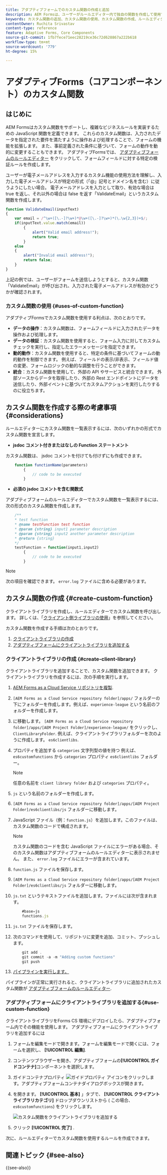 ```yaml
---
title: アダプティブフォームでのカスタム関数の作成と追加
description: AEM Formsは、ユーザーがルールエディター内で独自の関数を作成して使用できるカスタム関数をサポートしています。
keywords: カスタム関数の追加、カスタム関数の使用、カスタム関数の作成、ルールエディターでのカスタム関数の使用を行います。
contentOwner: Ruchita Srivastav
content-type: reference
feature: Adaptive Forms, Core Components
source-git-commit: 1fb7fece71eec28219ce36c72d628867a222b618
workflow-type: tm+mt
source-wordcount: '779'
ht-degree: 15%

---
```



# アダプティブForms（コアコンポーネント）のカスタム関数

## はじめに

AEM Formsはカスタム関数をサポートし、複雑なビジネスルールを実装するための JavaScript 関数を定義できます。 これらのカスタム関数は、入力されたデータを指定された要件を満たすように操作および処理することで、フォームの機能を拡張します。 また、事前定義された条件に基づいて、フォームの動作を動的に変更することもできます。
アダプティブFormsでは、 [アダプティブフォームのルールエディター](/help/forms/rule-editor.md#custom-functions) をクリックして、フォームフィールドに対する特定の検証ルールを作成します。

ユーザーが電子メールアドレスを入力するカスタム機能の使用方法を理解し、入力した電子メールアドレスが特定の形式（「@」記号とドメイン名を含む）に従うようにしたい場合。 電子メールアドレスを入力として取り、有効な場合は true を返し、それ以外の場合は false を返す「ValidateEmail」というカスタム関数を作成します。

```javascript
function ValidateEmail(inputText)
{
    var email = /^\w+([\.-]?\w+)*@\w+([\.-]?\w+)*(\.\w{2,3})+$/;
    if(inputText.value.match(email))
        {
            alert("Valid email address!");
            return true;
        }
    else
    {
        alert("Invalid email address!");
        return false;
    }
}
```

上記の例では、ユーザーがフォームを送信しようとすると、カスタム関数「ValidateEmail」が呼び出され、入力された電子メールアドレスが有効かどうかが確認されます。

### カスタム関数の使用 {#uses-of-custom-function}

アダプティブFormsでカスタム関数を使用する利点は、次のとおりです。

* **データの操作**：カスタム関数は、フォームフィールドに入力されたデータを操作および処理します。
* **データの検証**：カスタム関数を使用すると、フォーム入力に対してカスタムチェックを実行し、指定したエラーメッセージを指定できます。
* **動的動作**：カスタム関数を使用すると、特定の条件に基づいてフォームの動的動作を制御できます。 例えば、フィールドの表示/非表示、フィールド値の変更、フォームロジックの動的な調整を行うことができます。
* **統合**：カスタム関数を使用して、外部の API やサービスと統合できます。 外部ソースからデータを取得したり、外部の Rest エンドポイントにデータを送信したり、外部イベントに基づいてカスタムアクションを実行したりするのに役立ちます。

## カスタム関数を作成する際の考慮事項 {#considerations}

ルールエディターにカスタム関数を一覧表示するには、次のいずれかの形式でカスタム関数を宣言します。

* **jsdoc コメント付きまたはなしの Function ステートメント**

カスタム関数は、 jsdoc コメントを付けても付けずにも作成できます。

```javascript
    function functionName(parameters) 
        {
            // code to be executed
        }
```
<!--

* **Arrow function with mandatory jsdoc comment**

Some of the examples to create Arrow functions are:
```javascript
    /**
    * test function
    * @name testFunction test function
    * @param {string} a some parameter description
    * @param {string} b another parameter description
    * @return {string}
    */
    testFunction = (a, b) => {
    return a + b;
    };
```

    * @param {string=} b another parameter description
      /** */
    testFunction1=(a) => (return a)
    /** */
    testFunction2 = a => a + 100;-->

* **必須の jsdoc コメントを含む関数式**

アダプティブフォームのルールエディターでカスタム関数を一覧表示するには、次の形式のカスタム関数を作成します。

```javascript
    /**
    * test function
    * @name testFunction test function
    * @param {string} input1 parameter description
    * @param {string} input2 another parameter description
    * @return {string}
    */
    testFunction = function(input1,input2)
        {
            // code to be executed
        }
```

<!--
* @param {string=} input2 another parameter description
The functions that are not supported in the custom function list are:
* Generator functions
* Async/Await functions 
* Method definitions
* Class methods
* Default parameters
* Rest parameters -->

>[!NOTE]
>
> 次の項目を確認できます。 `error.log` ファイルに含める必要があります。

<!--The `error.log` file also displays the methods and parameters that are not supported for custom functions. -->


## カスタム関数の作成 {#create-custom-function}

クライアントライブラリを作成し、ルールエディターでカスタム関数を呼び出します。 詳しくは、「[クライアント側ライブラリの使用](https://experienceleague.adobe.com/docs/experience-manager-cloud-service/implementing/developing/full-stack/clientlibs.html?lang=ja#developing)」を参照してください。

カスタム関数を作成する手順は次のとおりです。
1. [クライアントライブラリの作成](#create-client-library)
1. [アダプティブフォームにクライアントライブラリを追加する](#use-custom-function)

### クライアントライブラリの作成 {#create-client-library}

クライアントライブラリを追加することで、カスタム関数を追加できます。 クライアントライブラリを作成するには、次の手順を実行します。

1. [AEM Forms as a Cloud Service リポジトリを複製](https://experienceleague.adobe.com/docs/experience-manager-cloud-service/content/onboarding/journey/developers.html?lang=jp#accessing-git).
1. `[AEM Forms as a Cloud Service repository folder]/apps/` フォルダーの下にフォルダーを作成します。例えば、`experience-league` という名前のフォルダーを作成します。
1. に移動します。 `[AEM Forms as a Cloud Service repository folder]/apps/[AEM Project Folder]/experience-league/` をクリックし、 `ClientLibraryFolder`. 例えば、クライアントライブラリフォルダーを次のように作成します。 `es6clientlibs`.
1. プロパティを追加する `categories` 文字列型の値を持つ 例えば、 `es6customfunctions` から `categories` プロパティ `es6clientlibs` フォルダー。

   >[!NOTE]
   >
   > 任意の名前を `client library folder` および `categories` プロパティ。

1. `js` という名前のフォルダーを作成します。
1. `[AEM Forms as a Cloud Service repository folder]/apps/[AEM Project Folder]/es6clientlibs/js` フォルダーに移動します。
1. JavaScript ファイル（例：`function.js`）を追加します。このファイルは、カスタム関数のコードで構成されます。

   >[!NOTE]
   >
   > カスタム関数のコードを含む JavaScript ファイルにエラーがある場合、そのカスタム関数はアダプティブフォームのルールエディターに表示されません。 また、 `error.log` ファイルにエラーが含まれています。

   <!-- 
    >* AEM Adaptive Form supports the caching of custom functions. If the JavaScript is modified, the caching becomes invalidated, and it is parsed. You can see a message as `Fetched following custom functions list from cache` in the `error.log` file.  -->

1. `function.js` ファイルを保存します。
1. `[AEM Forms as a Cloud Service repository folder]/apps/[AEM Project Folder]/es6clientlibs/js` フォルダーに移動します。
1. `js.txt` というテキストファイルを追加します。ファイルには次が含まれます。

   ```javascript
       #base=js
       functions.js
   ```

1. `js.txt` ファイルを保存します。
1. 次のコマンドを使用して、リポジトリに変更を追加、コミット、プッシュします。

   ```javascript
       git add .
       git commit -a -m "Adding custom functions"
       git push
   ```

1. [パイプラインを実行します。](https://experienceleague.adobe.com/docs/experience-manager-cloud-service/content/onboarding/journey/developers.html?lang=ja#setup-pipeline)

パイプラインが正常に実行されると、クライアントライブラリに追加されたカスタム関数が [アダプティブフォームのルールエディター](/help/forms/rule-editor.md).

### アダプティブフォームにクライアントライブラリを追加する{#use-custom-function}

クライアントライブラリをForms CS 環境にデプロイしたら、アダプティブフォーム内でその機能を使用します。 アダプティブフォームにクライアントライブラリを追加するには

1. フォームを編集モードで開きます。フォームを編集モードで開くには、フォームを選択し、 **[!UICONTROL 編集]**.
1. コンテンツブラウザーを開き、アダプティブフォームの&#x200B;**[!UICONTROL ガイドコンテナ]**&#x200B;コンポーネントを選択します。
1. ガイドコンテナプロパティ ![ガイドプロパティ](/help/forms/assets/configure-icon.svg) アイコンをクリックします。アダプティブフォームコンテナダイアログボックスが開きます。
1. を開きます。 **[!UICONTROL 基本]** 」タブで、 **[!UICONTROL クライアントライブラリカテゴリ]** ドロップダウンリストから ( この場合、 `es6customfunctions`) をクリックします。

   ![カスタム関数をクライアントライブラリを追加する](/help/forms/assets/clientlib-custom-function.png)

1. クリック **[!UICONTROL 完了]** .

次に、ルールエディターでカスタム関数を使用するルールを作成できます。

<!--

Create a rule to use custom function in the rule editor. 

### Support for the optional parameters in custom functions{#support-for-optional-parameter}

AEM supports including optional parameters in JSDocs. These parameters are displayed as optional in the rule editor. There are two ways to add optional parameters in JSDocs:
*  `@param {string=abc} b -- some description for b which is optional`

    In the above line of code, `b` is an optional parameter with the default value set to `abc`. 
    Alternatively, you can define `b` as an optional parameter without assigning any default value as `@param {string=} b -- some description for b which is optional`

* `@param {array} [z=[def,xyz]] - - some description for z which is optional`

    In the above line of code, `z` is an optional parameter of array type with the default value set to `[def , xyz]`. 
    Alternatively, you can define `z` as an optional parameter without assigning any default value as `@param {array} [z=] - - some description for z which is optional`

>[!NOTE]
>
> Ensure that the parameter name is enclosed in square brackets [] and the parameter type is enclosed in curly brackets {}. 

To learn more about how to define optional parameters in JSDocs, [click here](https://jsdoc.app/tags-param).

In the rule editor of an Adaptive Form, the parameters are displayed as `required`. By default the parameters are `required`, if not defined as optional in JSDocs.

  ![Optional or required parameters](/help/forms/assets/optional-default-params.png) 

  You can save the rule without specifying a value for required parameters, but the rule is not executed and displays a warning message as:

  ![incomplete rule warning message](/help/forms/assets/incomplete-rule.png) 
  
  The rule is executed even if you do not specify a value for optional parameters. Undefined values are passed for optional parameters on executing the rule.

  ### Support for field and globals objects in custom functions {#support-field-and-global-objects}

  needs to be discussed

  -->

## 関連トピック {#see-also}

{{see-also}}





